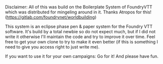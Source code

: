 Disclaimer: All of this was build on the Boilerplate System of FoundryVTT which was distributed for mingeling around in it. Thanks Atropos for this! (https://gitlab.com/foundrynet/worldbuilding)

This system is an eclipse phase pen & paper system for the Foundry VTT software. It's build by a total newbie so do not expect much, but if I did not write it otherwise I'll maintain the code and try to improve it over time. Feel free to get your own clone to try to make it even better (if this is something I need to give you access right to just write me). 

If you want to use it for your own campaigns: Go for it! And please have fun.
